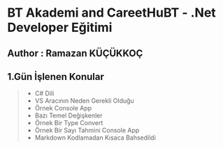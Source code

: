 # BT Akademi and CareetHuBT - .Net Developer Eğitimi
## Author : Ramazan KÜÇÜKKOÇ
## 1.Gün İşlenen Konular
> - C# Dili
> - VS Aracının Neden Gerekli Olduğu
> - Örnek Console App
> - Bazı Temel Değişkenler
> - Örnek Bir Type Convert
> - Örnek Bir Sayı Tahmini Console App
> - Markdown Kodlamadan Kısaca Bahsedildi

